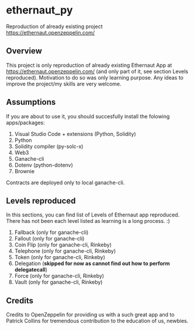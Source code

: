 # ethernaut_py

Reproduction of already existing project https://ethernaut.openzeppelin.com/

## Overview

This project is only reproduction of already existing Ethernaut App at https://ethernaut.openzeppelin.com/ (and only part of it, see section Levels reproduced). Motivation to do so was only learning purpose. Any ideas to improve the project/my skills are very welcome.

## Assumptions

If you are about to use it, you should succesfully install the folowing apps/packages:

1. Visual Studio Code + extensions (Python, Solidity)
2. Python
3. Solidity compiler (py-solc-x)
4. Web3
5. Ganache-cli
6. Dotenv (python-dotenv)
7. Brownie

Contracts are deployed only to local ganache-cli.

## Levels reproduced

In this sections, you can find list of Levels of Ethernaut app reproduced. There has not been each level listed as learning is a long process. :)

1. Fallback (only for ganache-cli)
2. Fallout (only for ganache-cli)
3. Coin Flip (only for ganache-cli, Rinkeby)
4. Telephone (only for ganache-cli, Rinkeby)
5. Token (only for ganache-cli, Rinkeby)
6. Delegation (**skipped for now as cannot find out how to perform delegatecall**)
7. Force (only for ganache-cli, Rinkeby)
8. Vault (only for ganache-cli, Rinkeby)

## Credits

Credits to OpenZeppelin for providing us with a such great app and to Patrick Collins for tremendous contribution to the education of us, newbies.
